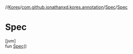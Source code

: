 //[Kores](../../../index.md)/[com.github.jonathanxd.kores.annotation](../index.md)/[Spec](index.md)/[Spec](-spec.md)

# Spec

[jvm]\
fun [Spec](-spec.md)()
